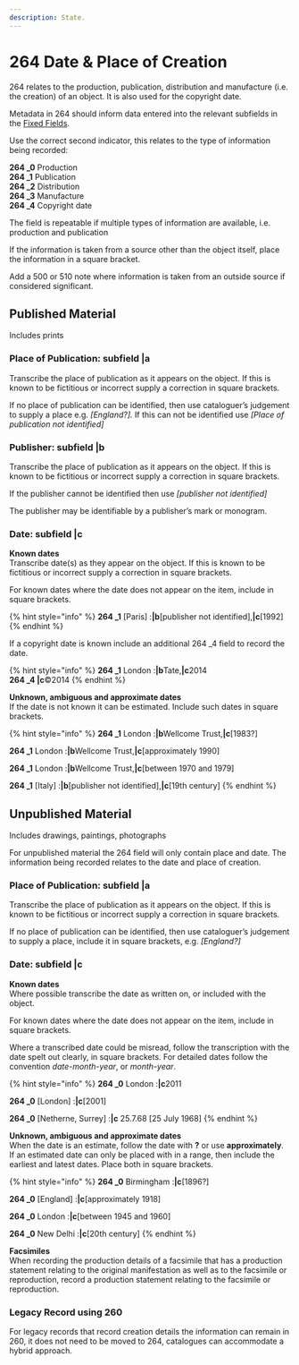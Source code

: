 ```yaml
---
description: State.
---
```


# 264 Date & Place of Creation

264 relates to the production, publication, distribution and manufacture (i.e. the creation) of an object. It is also used for the copyright date.

Metadata in 264 should inform data entered into the relevant subfields in the [Fixed Fields](broken-reference).

Use the correct second indicator, this relates to the type of information being recorded:

**264 \_0** Production\
**264 \_1** Publication\
**264 \_2** Distribution\
**264 \_3** Manufacture\
**264 \_4** Copyright date

The field is repeatable if multiple types of information are available, i.e. production and publication

If the information is taken from a source other than the object itself, place the information in a square bracket.

Add a 500 or 510 note where information is taken from an outside source if considered significant.

## Published Material

Includes prints

### Place of Publication: subfield |a

Transcribe the place of publication as it appears on the object. If this is known to be fictitious or incorrect supply a correction in square brackets.

If no place of publication can be identified, then use cataloguer’s judgement to supply a place e.g. _\[England?]._ If this can not be identified use _\[Place of publication not identified]_

### Publisher: subfield |b

Transcribe the place of publication as it appears on the object. If this is known to be fictitious or incorrect supply a correction in square brackets.

If the publisher cannot be identified then use _\[publisher not identified]_

The publisher may be identifiable by a publisher’s mark or monogram.

### Date: subfield |c

**Known dates**\
Transcribe date(s) as they appear on the object. If this is known to be fictitious or incorrect supply a correction in square brackets.

For known dates where the date does not appear on the item, include in square brackets.

{% hint style="info" %}
**264 \_1** \[Paris] :**|b**\[publisher not identified],**|c**\[1992]
{% endhint %}

If a copyright date is known include an additional 264 \_4 field to record the date.

{% hint style="info" %}
**264 \_1** London :**|b**Tate,**|c**2014\
**264 \_4 |c**©2014
{% endhint %}

**Unknown, ambiguous and approximate dates**\
If the date is not known it can be estimated. Include such dates in square brackets.

{% hint style="info" %}
**264 \_1** London :**|b**Wellcome Trust,**|c**\[1983?]

**264 \_1** London :**|b**Wellcome Trust,**|c**\[approximately 1990]

**264 \_1** London :**|b**Wellcome Trust,**|c**\[between 1970 and 1979]

**264 \_1** \[Italy] :**|b**\[publisher not identified],**|c**\[19th century]
{% endhint %}

## Unpublished Material

Includes drawings, paintings, photographs

For unpublished material the 264 field will only contain place and date. The information being recorded relates to the date and place of creation.

### Place of Publication: subfield |a

Transcribe the place of publication as it appears on the object. If this is known to be fictitious or incorrect supply a correction in square brackets.

If no place of publication can be identified, then use cataloguer’s judgement to supply a place, include it in square brackets, e.g. _\[England?]_&#x20;

### Date: subfield |c

**Known dates**\
Where possible transcribe the date as written on, or included with the object.

For known dates where the date does not appear on the item, include in square brackets.

Where a transcribed date could be misread, follow the transcription with the date spelt out clearly, in square brackets. For detailed dates follow the convention _date-month-year_, or _month-year_.

{% hint style="info" %}
**264 \_0** London :**|c**2011

**264 \_0** \[London] :**|c**\[2001]

**264 \_0** \[Netherne, Surrey] :**|c** 25.7.68 \[25 July 1968]
{% endhint %}

**Unknown, ambiguous and approximate dates**\
When the date is an estimate, follow the date with **?** or use **approximately**. If an estimated date can only be placed with in a range, then include the earliest and latest dates. Place both in square brackets.

{% hint style="info" %}
**264 \_0** Birmingham :**|c**\[1896?]

**264 \_0** \[England] :**|c**\[approximately 1918]

**264 \_0** London :**|c**\[between 1945 and 1960]

**264 \_0** New Delhi :**|c**\[20th century]
{% endhint %}

**Facsimiles**\
When recording the production details of a facsimile that has a production statement relating to the original manifestation as well as to the facsimile or reproduction, record a production statement relating to the facsimile or reproduction.

### Legacy Record using 260

For legacy records that record creation details the information can remain in 260, it does not need to be moved to 264, catalogues can accommodate a hybrid approach.&#x20;
